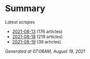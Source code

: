# Summary
*Latest scrapes*
* [2021-08-13](https://github.com/nuuuwan/news_lk/blob/data/news_lk.2021-08-13.json) (176 articles)
* [2021-08-18](https://github.com/nuuuwan/news_lk/blob/data/news_lk.2021-08-18.json) (219 articles)
* [2021-08-19](https://github.com/nuuuwan/news_lk/blob/data/news_lk.2021-08-19.json) (39 articles)

*Generated at 07:08AM, August 19, 2021*